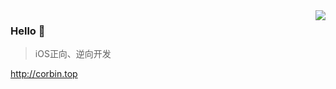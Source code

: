 <img align="right" src="https://github-readme-stats.vercel.app/api?username=alayshchen&show_icons=true&icon_color=805AD5&text_color=718096&bg_color=ffffff&hide_title=true" />

### Hello 👋

> iOS正向、逆向开发

http://corbin.top
